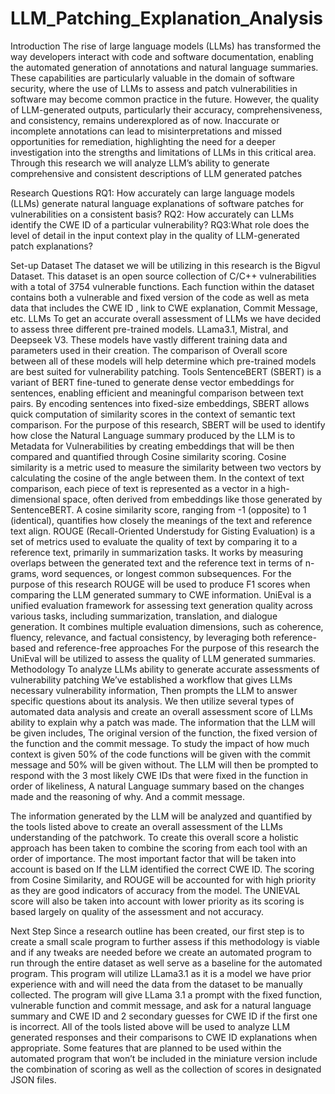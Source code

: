 # LLM_Patching_Explanation_Analysis
Introduction
The rise of large language models (LLMs) has transformed the way developers interact with code and software documentation, enabling the automated generation of annotations and natural language summaries. These capabilities are particularly valuable in the domain of software security, where the use of LLMs to assess and patch vulnerabilities in software may become common practice in the future. However, the quality of LLM-generated outputs, particularly their accuracy, comprehensiveness, and consistency, remains underexplored as of now. Inaccurate or incomplete annotations can lead to misinterpretations and missed opportunities for remediation, highlighting the need for a deeper investigation into the strengths and limitations of LLMs in this critical area. Through this research we will analyze LLM’s ability to generate comprehensive and consistent descriptions of LLM generated patches

Research Questions
RQ1: How  accurately can large language models (LLMs) generate natural language explanations of software patches for vulnerabilities on a consistent basis?
RQ2:  How accurately can LLMs identify the CWE ID of a particular vulnerability?
RQ3:What role does the level of detail in the input context play in the quality of LLM-generated patch explanations?

Set-up
Dataset
The dataset we will be utilizing in this research is the Bigvul Dataset. This dataset is an open source collection of C/C++ vulnerabilities with a total of 3754 vulnerable  functions. Each function within the dataset contains both a vulnerable and fixed version of the code as well as meta data that includes the CWE ID , link to CWE explanation, Commit Message, etc. 
LLMs
To get an accurate overall assessment of LLMs we have decided to assess three different pre-trained models. LLama3.1, Mistral, and Deepseek V3. These models have vastly different training data and parameters used in their creation. The comparison of Overall score between all of these models will help determine which pre-trained models are best suited for vulnerability patching. 
Tools
SentenceBERT (SBERT) is a variant of BERT fine-tuned to generate dense vector embeddings for sentences, enabling efficient and meaningful comparison between text pairs. By encoding sentences into fixed-size embeddings, SBERT allows quick computation of similarity scores in the context of semantic text comparison. For the purpose of this research, SBERT will be used to  identify how close the Natural Language summary produced by the LLM is to Metadata for Vulnerabilities by creating embeddings that will be then compared and quantified through Cosine similarity scoring.
Cosine similarity is a metric used to measure the similarity between two vectors by calculating the cosine of the angle between them. In the context of text comparison, each piece of text is represented as a vector in a high-dimensional space, often derived from embeddings like those generated by SentenceBERT. A cosine similarity score, ranging from -1 (opposite) to 1 (identical), quantifies how closely the meanings of the text and reference text align.
ROUGE (Recall-Oriented Understudy for Gisting Evaluation) is a set of metrics used to evaluate the quality of text by comparing it to a reference text, primarily in summarization tasks. It works by measuring overlaps between the generated text and the reference text in terms of n-grams, word sequences, or longest common subsequences. For the purpose of this research ROUGE will be used to produce F1 scores when comparing the LLM generated summary to CWE information. 
UniEval is a unified evaluation framework for assessing text generation quality across various tasks, including summarization, translation, and dialogue generation. It combines multiple evaluation dimensions, such as coherence, fluency, relevance, and factual consistency, by leveraging both reference-based and reference-free approaches For the purpose of this research the UniEval will be utilized to assess the quality of LLM generated summaries. 
Methodology
To analyze LLMs ability to generate accurate assessments of vulnerability patching We’ve established a workflow that gives LLMs necessary vulnerability information, Then prompts the LLM to answer specific questions about its analysis. We then utilize several types of automated data analysis and create an overall assessment score of LLMs ability to explain why a patch was made.
The information that the LLM will be given includes, The original version of the function, the fixed version of the function and the commit message. To study the impact of how much context is given 50% of the code functions will be given with the commit message and 50% will be given without. The LLM will then be prompted to respond with the 3 most likely CWE IDs that were fixed in the function in order of likeliness, A natural Language summary based on the changes made and the reasoning of why. And a commit message.

The information generated by the LLM will be analyzed and quantified by the tools listed above to create an overall assessment of the LLMs understanding of the patchwork. To create this overall score a holistic approach has been taken to combine the scoring from each tool with an order of importance. The most important factor that will be taken into account is based on If the LLM identified the correct CWE ID. The scoring from Cosine Similarity, and ROUGE will be accounted for with high priority as they are good indicators of accuracy from the model. The UNIEVAL score will also be taken into account with lower priority as its scoring is based largely on quality of the assessment and not accuracy. 

Next Step
Since a research outline has been created, our first step is to create a small scale program to further assess if this methodology is viable and if any tweaks are needed before we create an automated program to run through the entire dataset as well serve as a baseline for the automated program. This program will utilize LLama3.1 as it is a model we have prior experience with and will need the data from the dataset to be manually collected. The program will give LLama 3.1 a prompt with the fixed function, vulnerable function and commit message, and ask for a natural language summary and CWE ID and 2 secondary guesses for CWE ID if the first one is incorrect. All of the tools listed above will be used to analyze LLM generated responses and their comparisons  to CWE  ID explanations when appropriate. Some features that are planned to be used within the automated program that won’t be included in the miniature version include the combination of scoring as well as the collection of scores in designated JSON files.

